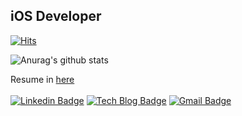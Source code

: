 
  ## iOS Developer

  <div align="left">
  
  [![Hits](https://hits.seeyoufarm.com/api/count/incr/badge.svg?url=https%3A%2F%2Fgithub.com%2F5anniversary%2Fhit-counter)](https://hits.seeyoufarm.com)

  </div>
  
  ![Anurag's github stats](https://github-readme-stats.vercel.app/api?username=5anniversary&count_private=true)
  
  Resume in [here](https://5anniversary.dev/me) <br/><br/>
  [![Linkedin Badge](https://img.shields.io/badge/-LinkedIn-blue?style=flat-square&logo=Linkedin&logoColor=white&link=https://www.linkedin.com/in/준현-오-31b41117b//)](https://www.linkedin.com/in/준현-오-31b41117b//) [![Tech Blog Badge](http://img.shields.io/badge/-Tech%20blog-black?style=flat-square&logo=github&link=https://blog.5anniversary.dev/)](https://blog.5anniversary.dev/) [![Gmail Badge](https://img.shields.io/badge/Gmail-d14836?style=flat-square&logo=Gmail&logoColor=white&link=mailto:oh.junhyeon95@gmail.com)](mailto:oh.junhyeon95@gmail.com)

  
<!--
**5anniversary/5anniversary** is a ✨ _special_ ✨ repository because its `README.md` (this file) appears on your GitHub profile.

Here are some ideas to get you started:

- 🔭 I’m currently working on ...
- 🌱 I’m currently learning ...
- 👯 I’m looking to collaborate on ...
- 🤔 I’m looking for help with ...
- 💬 Ask me about ...
- 📫 How to reach me: ...
- 😄 Pronouns: ...
- ⚡ Fun fact: ...
-->
